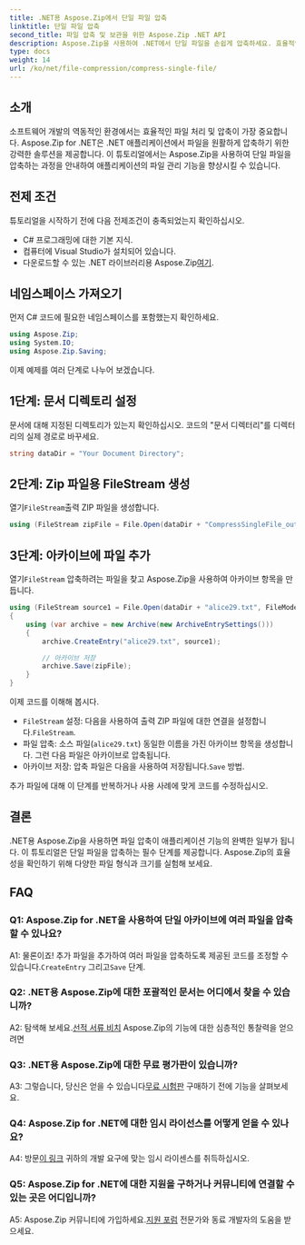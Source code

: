 ```yaml
---
title: .NET용 Aspose.Zip에서 단일 파일 압축
linktitle: 단일 파일 압축
second_title: 파일 압축 및 보관을 위한 Aspose.Zip .NET API
description: Aspose.Zip을 사용하여 .NET에서 단일 파일을 손쉽게 압축하세요. 효율적인 파일 관리를 위한 단계별 가이드를 따르세요.
type: docs
weight: 14
url: /ko/net/file-compression/compress-single-file/
---
```

## 소개

소프트웨어 개발의 역동적인 환경에서는 효율적인 파일 처리 및 압축이 가장 중요합니다. Aspose.Zip for .NET은 .NET 애플리케이션에서 파일을 원활하게 압축하기 위한 강력한 솔루션을 제공합니다. 이 튜토리얼에서는 Aspose.Zip을 사용하여 단일 파일을 압축하는 과정을 안내하여 애플리케이션의 파일 관리 기능을 향상시킬 수 있습니다.

## 전제 조건

튜토리얼을 시작하기 전에 다음 전제조건이 충족되었는지 확인하십시오.

- C# 프로그래밍에 대한 기본 지식.
- 컴퓨터에 Visual Studio가 설치되어 있습니다.
-  다운로드할 수 있는 .NET 라이브러리용 Aspose.Zip[여기](https://releases.aspose.com/zip/net/).

## 네임스페이스 가져오기

먼저 C# 코드에 필요한 네임스페이스를 포함했는지 확인하세요.

```csharp
using Aspose.Zip;
using System.IO;
using Aspose.Zip.Saving;
```

이제 예제를 여러 단계로 나누어 보겠습니다.

## 1단계: 문서 디렉토리 설정

문서에 대해 지정된 디렉토리가 있는지 확인하십시오. 코드의 "문서 디렉터리"를 디렉터리의 실제 경로로 바꾸세요.

```csharp
string dataDir = "Your Document Directory";
```

## 2단계: Zip 파일용 FileStream 생성

 열기`FileStream`출력 ZIP 파일을 생성합니다.

```csharp
using (FileStream zipFile = File.Open(dataDir + "CompressSingleFile_out.zip", FileMode.Create))
```

## 3단계: 아카이브에 파일 추가

 열기`FileStream` 압축하려는 파일을 찾고 Aspose.Zip을 사용하여 아카이브 항목을 만듭니다.

```csharp
using (FileStream source1 = File.Open(dataDir + "alice29.txt", FileMode.Open, FileAccess.Read))
{
    using (var archive = new Archive(new ArchiveEntrySettings()))
    {
        archive.CreateEntry("alice29.txt", source1);

        // 아카이브 저장
        archive.Save(zipFile);
    }
}
```

이제 코드를 이해해 봅시다.

- `FileStream` 설정: 다음을 사용하여 출력 ZIP 파일에 대한 연결을 설정합니다.`FileStream`.
- 파일 압축: 소스 파일(`alice29.txt`) 동일한 이름을 가진 아카이브 항목을 생성합니다. 그런 다음 파일은 아카이브로 압축됩니다.
-  아카이브 저장: 압축 파일은 다음을 사용하여 저장됩니다.`Save` 방법.

추가 파일에 대해 이 단계를 반복하거나 사용 사례에 맞게 코드를 수정하십시오.

## 결론

.NET용 Aspose.Zip을 사용하면 파일 압축이 애플리케이션 기능의 완벽한 일부가 됩니다. 이 튜토리얼은 단일 파일을 압축하는 필수 단계를 제공합니다. Aspose.Zip의 효율성을 확인하기 위해 다양한 파일 형식과 크기를 실험해 보세요.

## FAQ

### Q1: Aspose.Zip for .NET을 사용하여 단일 아카이브에 여러 파일을 압축할 수 있나요?

A1: 물론이죠! 추가 파일을 추가하여 여러 파일을 압축하도록 제공된 코드를 조정할 수 있습니다.`CreateEntry` 그리고`Save` 단계.

### Q2: .NET용 Aspose.Zip에 대한 포괄적인 문서는 어디에서 찾을 수 있습니까?

 A2: 탐색해 보세요.[선적 서류 비치](https://reference.aspose.com/zip/net/) Aspose.Zip의 기능에 대한 심층적인 통찰력을 얻으려면

### Q3: .NET용 Aspose.Zip에 대한 무료 평가판이 있습니까?

 A3: 그렇습니다, 당신은 얻을 수 있습니다[무료 시험판](https://releases.aspose.com/) 구매하기 전에 기능을 살펴보세요.

### Q4: Aspose.Zip for .NET에 대한 임시 라이선스를 어떻게 얻을 수 있나요?

 A4: 방문[이 링크](https://purchase.aspose.com/temporary-license/) 귀하의 개발 요구에 맞는 임시 라이센스를 취득하십시오.

### Q5: Aspose.Zip for .NET에 대한 지원을 구하거나 커뮤니티에 연결할 수 있는 곳은 어디입니까?

 A5: Aspose.Zip 커뮤니티에 가입하세요.[지원 포럼](https://forum.aspose.com/c/zip/37) 전문가와 동료 개발자의 도움을 받으세요.
